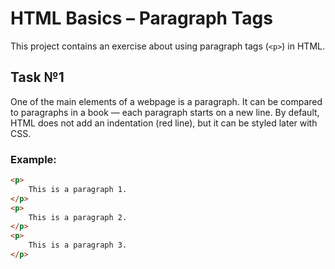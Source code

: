 # HTML Basics – Paragraph Tags

This project contains an exercise about using paragraph tags (`<p>`) in HTML.

## Task №1

One of the main elements of a webpage is a paragraph. It can be compared to paragraphs in a book — each paragraph starts on a new line. By default, HTML does not add an indentation (red line), but it can be styled later with CSS.

### Example:
```html
<p>
    This is a paragraph 1.
</p>
<p>
    This is a paragraph 2.
</p>
<p>
    This is a paragraph 3.
</p>
